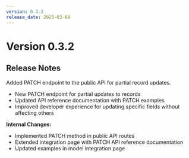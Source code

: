 ```yaml
---
version: 0.3.2
release_date: 2025-03-09
---
```


# Version 0.3.2

## Release Notes
Added PATCH endpoint to the public API for partial record updates.

- New PATCH endpoint for partial updates to records
- Updated API reference documentation with PATCH examples
- Improved developer experience for updating specific fields without affecting others

**Internal Changes:**
- Implemented PATCH method in public API routes
- Extended integration page with PATCH API reference documentation
- Updated examples in model integration page 